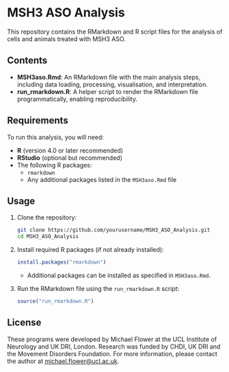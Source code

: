 
# MSH3 ASO Analysis

This repository contains the RMarkdown and R script files for the analysis of cells and animals treated with MSH3 ASO.

## Contents
- **MSH3aso.Rmd**: An RMarkdown file with the main analysis steps, including data loading, processing, visualisation, and interpretation.
- **run_rmarkdown.R**: A helper script to render the RMarkdown file programmatically, enabling reproducibility.

## Requirements
To run this analysis, you will need:
- **R** (version 4.0 or later recommended)
- **RStudio** (optional but recommended)
- The following R packages:
  - `rmarkdown`
  - Any additional packages listed in the `MSH3aso.Rmd` file

## Usage
1. Clone the repository:
   ```bash
   git clone https://github.com/yourusername/MSH3_ASO_Analysis.git
   cd MSH3_ASO_Analysis
   ```
2. Install required R packages (if not already installed):
   ```R
   install.packages("rmarkdown")
   ```
   - Additional packages can be installed as specified in `MSH3aso.Rmd`.

3. Run the RMarkdown file using the `run_rmarkdown.R` script:
   ```R
   source("run_rmarkdown.R")
   ```

## License
These programs were developed by Michael Flower at the UCL Institute of Neurology and UK DRI, London. Research was funded by CHDI, UK DRI and the Movement Disorders Foundation.
For more information, please contact the author at michael.flower@ucl.ac.uk.
